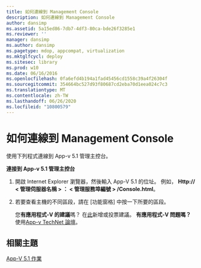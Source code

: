 ```yaml
---
title: 如何連線到 Management Console
description: 如何連線到 Management Console
author: dansimp
ms.assetid: 5a15ed86-7db7-4df3-80ca-bde26f3285e1
ms.reviewer: ''
manager: dansimp
ms.author: dansimp
ms.pagetype: mdop, appcompat, virtualization
ms.mktglfcycl: deploy
ms.sitesec: library
ms.prod: w10
ms.date: 06/16/2016
ms.openlocfilehash: 0fa6efd4b194a1fad45456cd1558c39a4f26304f
ms.sourcegitcommit: 354664bc527d93f80687cd2eba70d1eea024c7c3
ms.translationtype: MT
ms.contentlocale: zh-TW
ms.lasthandoff: 06/26/2020
ms.locfileid: "10800579"
---
```

# 如何連線到 Management Console


使用下列程式連線到 App-v 5.1 管理主控台。

**連接到 App-v 5.1 管理主控台**

1.  開啟 Internet Explorer 瀏覽器，然後輸入 App-V 5.1 的位址。 例如， **Http:// &lt; 管理伺服器名稱 &gt; ： &lt; 管理服務埠編號 &gt; /Console.html**。

2.  若要查看主機的不同區段，請在 [功能窗格] 中按一下所要的區段。

    您**有應用程式-V 的建議**嗎？ 在[此](http://appv.uservoice.com/forums/280448-microsoft-application-virtualization)新增或投票建議。 **有應用程式-V 問題嗎？** 使用[App-v TechNet 論壇](https://social.technet.microsoft.com/Forums/home?forum=mdopappv)。

## 相關主題


[App-V 5.1 作業](operations-for-app-v-51.md)

 

 





